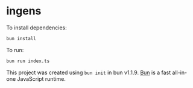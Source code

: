 # ingens

To install dependencies:

```bash
bun install
```

To run:

```bash
bun run index.ts
```

This project was created using `bun init` in bun v1.1.9. [Bun](https://bun.sh) is a fast all-in-one JavaScript runtime.
